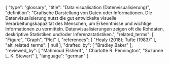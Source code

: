 {
    "type": "glossary",
    "title": "Data visualisation (Datenvisualisierung)",
    "definition": "Grafische Darstellung von Daten oder Informationen. Die Datenvisualisierung nutzt die gut entwickelte visuelle Verarbeitungskapazität des Menschen, um Erkenntnisse und wichtige Informationen zu vermitteln. Datenvisualisierungen zeigen oft die Rohdaten, deskriptive Statistiken und/oder Inferenzstatistiken.",
    "related_terms": [
        "Figure",
        "Graph",
        "Plot"
    ],
    "references": [
        "Healy (2018); Tufte (1983)"
    ],
    "alt_related_terms": [
        null
    ],
    "drafted_by": [
        "Bradley Baker"
    ],
    "reviewed_by": [
        "Mahmoud Elsherif",
        " Charlotte R. Pennington",
        "Suzanne L. K. Stewart"
    ],
    "language": "german"
}